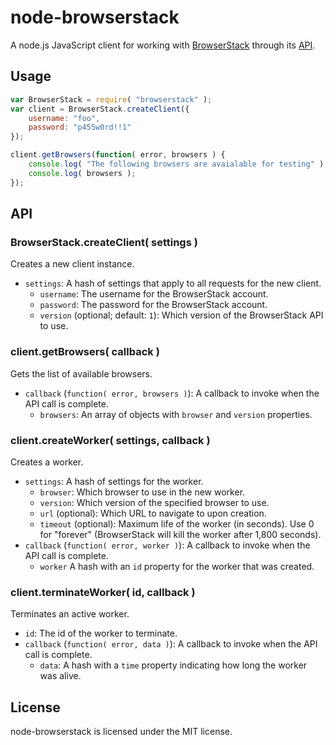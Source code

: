 # node-browserstack

A node.js JavaScript client for working with [BrowserStack](http://browserstack.com) through its [API](https://github.com/browserstack/api).

## Usage

```javascript
var BrowserStack = require( "browserstack" );
var client = BrowserStack.createClient({
	username: "foo",
	password: "p455w0rd!!1"
});

client.getBrowsers(function( error, browsers ) {
	console.log( "The following browsers are avaialable for testing" );
	console.log( browsers );
});
```

## API

### BrowserStack.createClient( settings )

Creates a new client instance.

* `settings`: A hash of settings that apply to all requests for the new client.
  * `username`: The username for the BrowserStack account.
  * `password`: The password for the BrowserStack account.
  * `version` (optional; default: `1`): Which version of the BrowserStack API to use.

### client.getBrowsers( callback )

Gets the list of available browsers.

* `callback` (`function( error, browsers )`): A callback to invoke when the API call is complete.
  * `browsers`: An array of objects with `browser` and `version` properties. 

### client.createWorker( settings, callback )

Creates a worker.

* `settings`: A hash of settings for the worker.
  * `browser`: Which browser to use in the new worker.
  * `version`: Which version of the specified browser to use.
  * `url` (optional): Which URL to navigate to upon creation.
  * `timeout` (optional): Maximum life of the worker (in seconds). Use 0 for "forever" (BrowserStack will kill the worker after 1,800 seconds).
* `callback` (`function( error, worker )`): A callback to invoke when the API call is complete.
  * `worker` A hash with an `id` property for the worker that was created.

### client.terminateWorker( id, callback )

Terminates an active worker.

* `id`: The id of the worker to terminate.
* `callback` (`function( error, data )`): A callback to invoke when the API call is complete.
  * `data`: A hash with a `time` property indicating how long the worker was alive.

## License

node-browserstack is licensed under the MIT license.
